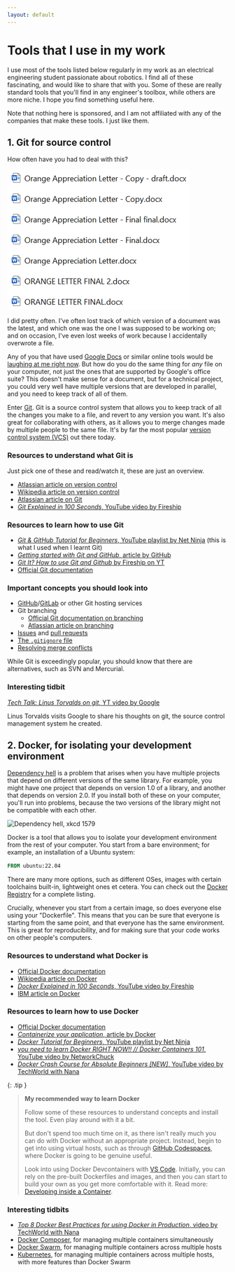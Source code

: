 ```yaml
---
layout: default
---
```

# Tools that I use in my work

I use most of the tools listed below regularly in my work as an electrical engineering student passionate about robotics. I find all of these fascinating, and would like to share that with you. Some of these are really standard tools that you'll find in any engineer's toolbox, while others are more niche. I hope you find something useful here.

Note that nothing here is sponsored, and I am not affiliated with any of the companies that make these tools. I just like them.

## 1.   Git for source control
How often have you had to deal with this?

![Badly named Word documents](assets/1-bad-naming.png)

I did pretty often. I've often lost track of which version of a document was the latest, and which one was the one I was supposed to be working on; and on occasion, I've even lost weeks of work because I accidentally overwrote a file.

Any of you that have used [Google Docs](https://docs.google.com/) or similar online tools would be [laughing at me right now](https://support.google.com/a/users/answer/13004165?hl=en). But how do you do the same thing for *any* file on your computer, not just the ones that are supported by Google's office suite? This doesn't make sense for a document, but for a technical project, you could very well have multiple versions that are developed in parallel, and you need to keep track of all of them.

Enter [Git](https://git-scm.com/). Git is a source control system that allows you to keep track of all the changes you make to a file, and revert to any version you want. It's also great for collaborating with others, as it allows you to merge changes made by multiple people to the same file. It's by far the most popular [version control system (VCS)](https://about.gitlab.com/topics/version-control/) out there today.

### Resources to understand what Git is
Just pick one of these and read/watch it, these are just an overview.
*   [Atlassian article on version control](https://www.atlassian.com/git/tutorials/what-is-version-control)
*   [Wikipedia article on version control](https://en.wikipedia.org/wiki/Version_control)
*   [Atlassian article on Git](https://www.atlassian.com/git/tutorials/what-is-git)
*   [_Git Explained in 100 Seconds_, YouTube video by Fireship](https://www.youtube.com/watch?v=hwP7WQkmECE)

### Resources to learn how to use Git
*   [_Git & GitHub Tutorial for Beginners_, YouTube playlist by Net Ninja](https://youtube.com/playlist?list=PL4cUxeGkcC9goXbgTDQ0n_4TBzOO0ocPR) (this is what I used when I learnt Git)
*   [_Getting started with Git and GitHub_, article by GitHub](https://docs.github.com/en/github/getting-started-with-github)
*   [_Git It? How to use Git and Github_ by Fireship on YT](https://www.youtube.com/watch?v=HkdAHXoRtos)
*   [Official Git documentation](https://git-scm.com/docs/gittutorial)

### Important concepts you should look into
*   [GitHub](https://github.com/)/[GitLab](https://about.gitlab.com/) or other Git hosting services
*   Git branching
    *   [Official Git documentation on branching](https://git-scm.com/book/en/Git-Branching-Branches-in-a-Nutshell)
    *   [Atlassian article on branching](https://www.atlassian.com/git/tutorials/using-branches)
*   [Issues](https://docs.github.com/en/issues/tracking-your-work-with-issues/about-issues) and [pull requests](https://www.youtube.com/watch?v=HkdAHXoRtos)
*   [The `.gitignore` file](https://git-scm.com/docs/gitignore)
*   [Resolving merge conflicts](https://docs.github.com/en/pull-requests/collaborating-with-pull-requests/addressing-merge-conflicts/resolving-a-merge-conflict-using-the-command-line)

While Git is exceedingly popular, you should know that there are alternatives, such as SVN and Mercurial.

### Interesting tidbit
[_Tech Talk: Linus Torvalds on git_, YT video by Google](https://www.youtube.com/watch?v=4XpnKHJAok8)

Linus Torvalds visits Google to share his thoughts on git, the source control management system he created.

## 2.   Docker, for isolating your development environment
[Dependency hell](https://en.wikipedia.org/wiki/Dependency_hell) is a problem that arises when you have multiple projects that depend on different versions of the same library. For example, you might have one project that depends on version 1.0 of a library, and another that depends on version 2.0. If you install both of these on your computer, you'll run into problems, because the two versions of the library might not be compatible with each other.

![Dependency hell, xkcd 1579](https://imgs.xkcd.com/comics/tech_loops.png)

Docker is a tool that allows you to isolate your development environment from the rest of your computer. You start from a bare environment; for example, an installation of a Ubuntu system:

```DOCKERFILE
FROM ubuntu:22.04
```

There are many more options, such as different OSes, images with certain toolchains built-in, lightweight ones et cetera. You can check out the [Docker Registry](https://hub.docker.com/) for a complete listing.

Crucially, whenever you start from a certain image, so does everyone else using your "Dockerfile". This means that you can be sure that everyone is starting from the same point, and that everyone has the same environment. This is great for reproducibility, and for making sure that your code works on other people's computers.

### Resources to understand what Docker is
*   [Official Docker documentation](https://docs.docker.com/get-started/overview/)
*   [Wikipedia article on Docker](https://en.wikipedia.org/wiki/Docker_(software))
*   [_Docker Explained in 100 Seconds_, YouTube video by Fireship](https://www.youtube.com/watch?v=Gjnup-PuquQ)
*   [IBM article on Docker](https://www.ibm.com/topics/docker)

### Resources to learn how to use Docker
*   [Official Docker documentation](https://docs.docker.com/get-started/)
*   [_Containerize your application_, article by Docker](https://docs.docker.com/get-started/02_our_app/)
*   [_Docker Tutorial for Beginners_, YouTube playlist by Net Ninja](https://youtube.com/playlist?list=PL4cUxeGkcC9gZD-Tvwfod2gaISzfRiP9d)
*   [_you need to learn Docker RIGHT NOW!! // Docker Containers 101_, YouTube video by NetworkChuck](https://www.youtube.com/watch?v=eGz9DS-aIeY)
*   [_Docker Crash Course for Absolute Beginners \[NEW\]_, YouTube video by TechWorld with Nana](https://www.youtube.com/watch?v=pg19Z8LL06w)

{: .tip }
> **My recommended way to learn Docker**
> 
> Follow some of these resources to understand concepts and install the tool. Even play around with it a bit.
> 
> But don't spend too much time on it, as there isn't really much you can do with Docker without an appropriate project. Instead, begin to get into using virtual hosts, such as through [GitHub Codespaces](https://www.youtube.com/watch?v=pg19Z8LL06w), where Docker is going to be genuine useful.
> 
> Look into using Docker Devcontainers with [VS Code](https://code.visualstudio.com/). Initially, you can rely on the pre-built Dockerfiles and images, and then you can start to build your own as you get more comfortable with it. Read more: [Developing inside a Container](https://code.visualstudio.com/docs/devcontainers/containers).

### Interesting tidbits
*   [_Top 8 Docker Best Practices for using Docker in Production_, video by TechWorld with Nana](https://www.youtube.com/watch?v=8vXoMqWgbQQ)
*   [Docker Composer](https://docs.docker.com/compose/), for managing multiple containers simultaneously
*   [Docker Swarm](https://docs.docker.com/engine/swarm/), for managing multiple containers across multiple hosts
*   [Kubernetes](https://kubernetes.io/), for managing multiple containers across multiple hosts, with more features than Docker Swarm